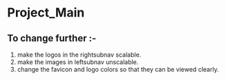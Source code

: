# Project_Main


## To change further :-
1. make the logos in the rightsubnav scalable.
2. make the images in leftsubnav unscalable. 
3. change the favicon and logo colors so that they can be viewed clearly.